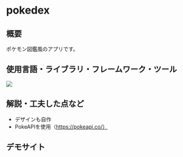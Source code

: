 # pokedex

## 概要
ポケモン図鑑風のアプリです。

## 使用言語・ライブラリ・フレームワーク・ツール
<p>
<img src="https://img.shields.io/badge/react-%2320232a.svg?style=for-the-badge&logo=react&logoColor=%2361DAFB">
</p>

## 解説・工夫した点など
* デザインも自作
* PokeAPIを使用（https://pokeapi.co/）

## デモサイト